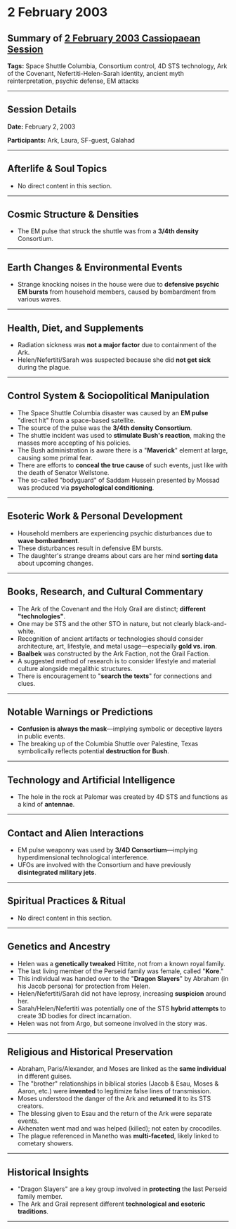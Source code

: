 # 2 February 2003

## Summary of [2 February 2003 Cassiopaean Session](https://cassiopaea.org/forum/threads/session-2-february-2003.21617/)

**Tags:** Space Shuttle Columbia, Consortium control, 4D STS technology, Ark of the Covenant, Nefertiti-Helen-Sarah identity, ancient myth reinterpretation, psychic defense, EM attacks

---

## Session Details

**Date:** February 2, 2003

**Participants:** Ark, Laura, SF-guest, Galahad

---

## Afterlife & Soul Topics

- No direct content in this section.

---

## Cosmic Structure & Densities

- The EM pulse that struck the shuttle was from a **3/4th density** Consortium.

---

## Earth Changes & Environmental Events

- Strange knocking noises in the house were due to **defensive psychic EM bursts** from household members, caused by bombardment from various waves.

---

## Health, Diet, and Supplements

- Radiation sickness was **not a major factor** due to containment of the Ark.
- Helen/Nefertiti/Sarah was suspected because she did **not get sick** during the plague.

---

## Control System & Sociopolitical Manipulation

- The Space Shuttle Columbia disaster was caused by an **EM pulse** "direct hit" from a space-based satellite.
- The source of the pulse was the **3/4th density Consortium**.
- The shuttle incident was used to **stimulate Bush's reaction**, making the masses more accepting of his policies.
- The Bush administration is aware there is a "**Maverick**" element at large, causing some primal fear.
- There are efforts to **conceal the true cause** of such events, just like with the death of Senator Wellstone.
- The so-called "bodyguard" of Saddam Hussein presented by Mossad was produced via **psychological conditioning**.

---

## Esoteric Work & Personal Development

- Household members are experiencing psychic disturbances due to **wave bombardment**.
- These disturbances result in defensive EM bursts.
- The daughter's strange dreams about cars are her mind **sorting data** about upcoming changes.

---

## Books, Research, and Cultural Commentary

- The Ark of the Covenant and the Holy Grail are distinct; **different "technologies"**.
- One may be STS and the other STO in nature, but not clearly black-and-white.
- Recognition of ancient artifacts or technologies should consider architecture, art, lifestyle, and metal usage—especially **gold vs. iron**.
- **Baalbek** was constructed by the Ark Faction, not the Grail Faction.
- A suggested method of research is to consider lifestyle and material culture alongside megalithic structures.
- There is encouragement to "**search the texts**" for connections and clues.

---

## Notable Warnings or Predictions

- **Confusion is always the mask**—implying symbolic or deceptive layers in public events.
- The breaking up of the Columbia Shuttle over Palestine, Texas symbolically reflects potential **destruction for Bush**.

---

## Technology and Artificial Intelligence

- The hole in the rock at Palomar was created by 4D STS and functions as a kind of **antennae**.

---

## Contact and Alien Interactions

- EM pulse weaponry was used by **3/4D Consortium**—implying hyperdimensional technological interference.
- UFOs are involved with the Consortium and have previously **disintegrated military jets**.

---

## Spiritual Practices & Ritual

- No direct content in this section.

---

## Genetics and Ancestry

- Helen was a **genetically tweaked** Hittite, not from a known royal family.
- The last living member of the Perseid family was female, called "**Kore**."
- This individual was handed over to the "**Dragon Slayers**" by Abraham (in his Jacob persona) for protection from Helen.
- Helen/Nefertiti/Sarah did not have leprosy, increasing **suspicion** around her.
- Sarah/Helen/Nefertiti was potentially one of the STS **hybrid attempts** to create 3D bodies for direct incarnation.
- Helen was not from Argo, but someone involved in the story was.

---

## Religious and Historical Preservation

- Abraham, Paris/Alexander, and Moses are linked as the **same individual** in different guises.
- The "brother" relationships in biblical stories (Jacob & Esau, Moses & Aaron, etc.) were **invented** to legitimize false lines of transmission.
- Moses understood the danger of the Ark and **returned it** to its STS creators.
- The blessing given to Esau and the return of the Ark were separate events.
- Akhenaten went mad and was helped (killed); not eaten by crocodiles.
- The plague referenced in Manetho was **multi-faceted**, likely linked to cometary showers.

---

## Historical Insights

- "Dragon Slayers" are a key group involved in **protecting** the last Perseid family member.
- The Ark and Grail represent different **technological and esoteric traditions**.

---

